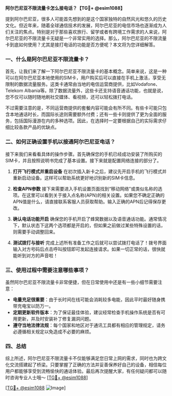 **阿尔巴尼亚不限流量卡怎么接电话？【TG💪+ @esim1088】**

提到阿尔巴尼亚，很多人可能首先想到的是这个国家独特的自然风光和悠久的历史文化。但近年来，随着全球通信技术的发展，阿尔巴尼亚的电信市场也逐渐成为人们关注的焦点。特别是对于那些喜欢旅行、留学或者有跨境工作需求的人来说，阿尔巴尼亚的不限流量卡无疑是一个非常实用的选择。那么，阿尔巴尼亚的不限流量卡到底如何使用？尤其是接打电话的功能是否方便呢？本文将为您详细解答。

### 一、什么是阿尔巴尼亚不限流量卡？

首先，让我们来了解一下阿尔巴尼亚不限流量卡的基本概念。简单来说，这是一种可以在阿尔巴尼亚本地使用的SIM卡，用户购买后可以直接在手机上激活，享受无限制的数据流量服务。这类卡通常由当地的电信运营商提供，比如Vodafone、Telekom Albania等。除了数据流量外，这些卡还支持语音通话功能，也就是说，您不仅可以随时随地刷社交媒体、看视频，还可以轻松拨打电话。

不过需要注意的是，不同运营商提供的套餐内容可能会有所不同。有些卡可能只包含本地通话时长，而国际长途则需要额外付费；还有一些卡则提供了更为全面的服务，包括国际漫游在内的多种选项。因此，在选择时一定要根据自己的实际需求仔细比较各款产品的优缺点。

### 二、如何正确设置手机以接通阿尔巴尼亚电话？

接下来我们来看看具体的操作步骤。首先确保您的手机已经成功安装了所购买的SIM卡，并且按照说明书完成了基本设置。接下来就是配置网络连接的部分了。

1. **打开飞行模式并重启设备**
   在初次插入新卡之后，建议先开启手机的飞行模式并重新启动设备。这样可以帮助系统更好地识别新的SIM卡信息。

2. **检查APN参数**
   接下来需要进入手机设置页面找到“移动网络”或类似名称的选项。在这里可以看到关于接入点名称(APN)的相关设置。如果您不确定正确的APN值是什么，请直接联系客服人员获取帮助。输入正确的APN后记得保存更改。

3. **确认电话功能开启**
   确保您的手机开启了蜂窝数据以及语音通话功能。通常情况下，默认状态下这两个选项都是开启的，但如果之前做过某些特殊设置的话，则需要手动调整回来。

4. **测试拨打与接听**
   完成上述所有准备工作之后就可以尝试拨打电话了！拨号界面输入对方号码后点击呼叫按钮即可发起连接请求。如果一切正常的话，很快就能听到对方的声音啦！

### 三、使用过程中需要注意哪些事项？

虽然阿尔巴尼亚不限流量卡非常便捷，但在日常使用中还是有一些小细节需要注意：

- **电量充足很重要**：由于长时间在线可能会消耗较多电能，因此平时最好随身携带充电宝以防万一。
- **定期更新软件版本**：为了保证最佳体验，建议经常检查手机操作系统是否有可用更新，并及时安装补丁修复漏洞问题。
- **遵守当地法律法规**：每个国家和地区对于通讯工具都有相应的管理规定，请务必遵循相关规定以免造成不必要的麻烦。

### 四、总结

综上所述，阿尔巴尼亚不限流量卡不仅能够满足您日常上网的需求，同时也为跨文化交流搭建起了桥梁。只要掌握了正确的方法并妥善保养好自己的设备，相信每位用户都能够享受到流畅愉快的通话体验。最后再次提醒大家，有任何疑问都可以随时咨询专业人士哦～ [[TG💪+ @esim1088](https://t.me/s/esim1088)]

[[TG💪+ @esim1088](https://t.me/s/esim1088) ![Image](https://i.postimg.cc/4NQfJmqS/Snipaste-2025-05-13-00-14-12.png)]